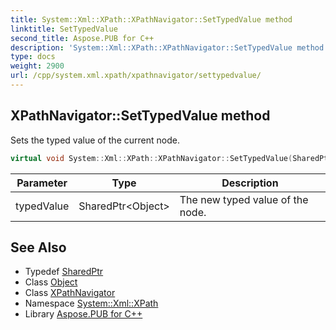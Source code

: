 ```yaml
---
title: System::Xml::XPath::XPathNavigator::SetTypedValue method
linktitle: SetTypedValue
second_title: Aspose.PUB for C++
description: 'System::Xml::XPath::XPathNavigator::SetTypedValue method. Sets the typed value of the current node in C++.'
type: docs
weight: 2900
url: /cpp/system.xml.xpath/xpathnavigator/settypedvalue/
---
```

## XPathNavigator::SetTypedValue method


Sets the typed value of the current node.

```cpp
virtual void System::Xml::XPath::XPathNavigator::SetTypedValue(SharedPtr<Object> typedValue)
```


| Parameter | Type | Description |
| --- | --- | --- |
| typedValue | SharedPtr\<Object\> | The new typed value of the node. |

## See Also

* Typedef [SharedPtr](../../../system/sharedptr/)
* Class [Object](../../../system/object/)
* Class [XPathNavigator](../)
* Namespace [System::Xml::XPath](../../)
* Library [Aspose.PUB for C++](../../../)
